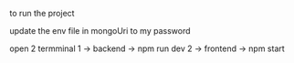 to run the project

update the env file in mongoUri to my password

open 2 termminal
1 -> backend -> npm run dev
2 -> frontend -> npm start
